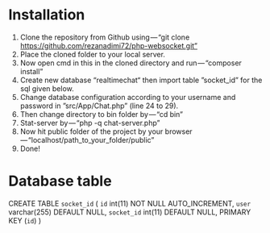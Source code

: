 
# Installation
1. Clone the repository from Github using — “git clone https://github.com/rezanadimi72/php-websocket.git”
2. Place the cloned folder to your local server.
3. Now open cmd in this in the cloned directory and run — “composer install”
4. Create new database “realtimechat“ then import table ”socket_id” for the sql given below.
5. Change database configuration according to your username and password in ”src/App/Chat.php” (line 24 to 29).
4. Then change directory to bin folder by — “cd bin”
5. Stat-server by — “php -q chat-server.php”
6. Now hit public folder of the project by your browser — “localhost/path_to_your_folder/public”
7. Done!

# Database table
CREATE TABLE `socket_id` (
  `id` int(11) NOT NULL AUTO_INCREMENT,
  `user` varchar(255) DEFAULT NULL,
  `socket_id` int(11) DEFAULT NULL,
  PRIMARY KEY (`id`)
)

